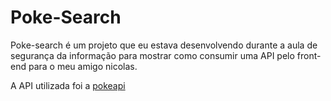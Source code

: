 <h1>Poke-Search</h1>

Poke-search é um projeto que eu estava desenvolvendo 
durante a aula de segurança da informação para mostrar
como consumir uma API pelo front-end para o meu amigo nicolas.

A API utilizada foi a <a href="https://pokeapi.co/api/v2/">pokeapi</a>